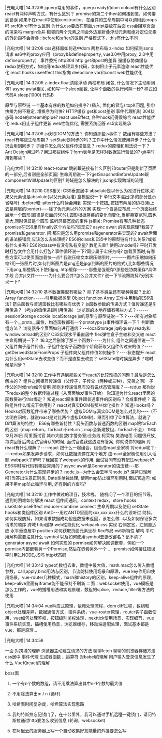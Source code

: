 |充电大喵| 14:32:09
jquery常用的事件，query.ready和dom.onload有什么区别
react有两种声明方式，有什么区别？
promise的第二个then如何接到值，如何接到错误
如果不在react中使用constructor，在组件的生命周期中可以调用到props吗
src和href有什么区别
为什么css要放在前面,script要放在后面
css会阻塞页面的渲染吗
margin合并 相邻的两个元素之间会外边距折叠浮动元素和绝对定位元素的外边距不会折叠
::before和:after的区别
严格模式下，this有什么不同

|充电大喵| 14:32:09
css选择器如何选中dom
两栏布局
z-index
如何探测jsonp请求
es6中的proxy应用（proxy&&defineproperty, vue3.0中用proxy, 2.0中用defineproperty）
事件委托
http304
http get和post的差异
强缓存协商缓存
redux使用方式，如何用redux处理异步代码，如何阻止子元素渲染
react性能优化
react hooks useeffect
this指向
deepclone
var和const
web性能优化

|充电大喵| 14:32:09
z-index
float清除浮动
两栏布局
闭包, 什么情况下主动用闭包?
async awiat相关, 如和写一个sleep函数, 让两个函数的执行间隔一秒?
样式如
代码A
sleep(1000)
代码B

原型与原型链
一个基本有序的数组如何排序? (插入, 优化的冒泡)
topK问题, 引申快排为何不稳定, 堆排序为何快?
HTTP缓存
get和post差别
事件代理机制
304状态码
node的stream的pipe?
react useEffect, 各种hook问得很综合
react性能优化
redux阻止子组件更新
web性能优化, 需要系统回答
es5实现继承

|充电大喵| 14:32:09
js获取DOM的方法？
你知道那些js事件？
数组有哪些方法？
react有哪些生命周期？
setState是同步的吗？工作中什么情况使用异步？什么情况会用到同步？
子组件怎么向父组件传递信息？
redux的原理和用法说一下？
Ant Design用过吗？用过那些组件？form表单是怎样对数据进行验证的?
git平时用到哪些？

|充电大喵| 14:32:10
react-router 跳转跟链接有什么区别?(router只是刷新了页面的一部分,后者则是全部页面)
生命周期说一下?getSnapshotBeforeUpdate跟componentWillUpdate的区别?
跨域是怎么解决的?
jsonp实现跨域的流程

|充电大喵| 14:32:10
CSS相关:
CSS垂直居中
absolute是以什么为准进行位移,如果父元素也是absolute(以父元素为准)
盒模型说一下
单行文本溢出(多的部分显示省略号)
::before和::after什么时候会用到
实现一个按钮,,按钮有两层的边框(看上去是两层的border)----除了伪元素以外的方案
实现一个自适应布局,一个页面始终展示一个圆形(直径是页面的50%),圆形根据屏幕的变化而变化,当屏幕变宽时,圆也变大,同时保证是个圆形
监听屏幕宽度的事件
js相关:
Promise有哪几种状态
promise在ES6里有finally这个方法吗?实现它?
async await 的实现原理?我答了promise和generator. 问:那它是怎么用promise和generator来实现的?
await后面的语法报错后,应该怎么去处理呢?
ES6的class和ES5中的原型链有什么关系?或者有什么关系?
ES6的class中有没有私有变量?
数组去重?
使用过node吗?
平时开发时打包文件会用什么打包?
事件循环说一下?同步属于宏任务吗?
加载页面时,有哪些方案可以使页面加载快一点?
我说压缩文本跟压缩图片,--------图片压缩如何压缩?用一张图片时,如何判断图片是png还是jpg(判断的图片的格式),比如那些情况下用png,那些情况下使用jpg,
http缓存------那些是强缓存?那些是协商缓存?具体字段
合并js文件-------为什么要合并?怎么合并文件?
说一下节流跟防抖?分别实现一下?

|充电大喵| 14:32:10
基本数据类型有哪些？
除了基本类型还有哪种类型？比如Array function------引用数据类型 Object function Array
工作中用到的ES6语法?
箭头函数与普通函数比有哪些有优势？
js函数参数的传递方式？值传递还是引用传递？（考js的值传递跟引用传递）
浏览器的本地存储有哪些方式？------sessionStorage cookie localStorage
js的原型与原型链说一下？----所有对象都有一个__proto__属性，构造函数都有一个prototype
js事件循环说一下？
判断数组方法？
浏览器多个页面如何进行通信？---localStorage
jq的query.ready和window.onload的区别?
CSS实现水平垂直居中
flex弹性盒子主轴和交叉轴
react生命周期说一下？ 16.3之后删除了那三个函数?-----为什么
组件之间通信说一下
父组件向子组件传值，子组件在钩子函数哪个阶段获取父组件传过来的值？----getDerivedStateFromProps
子组件向父组件传值如何操作？----状态提升
react为什么用setState去改变值？而不是直接去改变？
setState啥时候是异步？啥时候是同步？

|充电大喵| 14:32:10
工作中有遇到那些关于react的比较难搞的问题？最后是怎么解决的？
组件之间相互传递值（父传子，子传父（两种或三种），兄弟之间）
子传父的时候refs如何使用
那刚才传递信息有没有说状态管理库？---redux 那你说下redux的整个数据传输过程（从页面触发事件开始）
你知道为什么react里面的函数要进行this绑定？
知道react原生事件跟普通事件的区别吗？合成事件呢？
高阶组件什么情况下会用到？
react对真实DOM有那些优化操作？
知道Hooks吗？Hooks对函数组件带来了哪些优势？
虚拟DOM与真实DOM是怎么对比的----（不太明白问啥，就说react是对比两个虚拟DOM树，继而引申了Diff算法，就说了Diff算法的特性）
ES6有哪些新特性？箭头函数与普通函数的区别
map跟forEach的区别（map return，forEach不return；map会新建数组，forEach不会）
19年12月26日 阿里面试官 城市大脑(数字警务室)业务线 柯莱特 樊浩电面
问题很开放, 每次回答后向面试官确认的时候, 面试官说我这边没有答案, 你就说你的理解
对react有什么理解？----react 跟什么一起组合，组合成react全家桶
对redux呢？----redux如果发异步请求，如何让数据流停在某个地方
由react全家桶使用引入话题:wabpack了解吗？我回答了webpack的作用, 面试官问有没有配过webpack?
ES6平时写代码有哪些常用的？async await是Generator的语法糖---那Generator为什么实现异步的？
node.js--为什么会去学习node.js?
深拷贝理解吗?当答出注意正则类, Date类单独处理, 使用map防止循环引用时,面试官追问: 如果不用map防止循环引用, 还有别的方案吗?

|充电大喵| 14:32:10
 工作中做过的项目，技术栈。
随机问了一个项目的细节等，遇到的困难如何解决
react 组件间通讯，context
redux，store
hooks  useState,useEffect 
reducer-combine  connect
生命周期以及使用
setState
hooks和类组件区别
AntD---用过ANTD里面的xxx,xxx,xxx什么的没听过
防抖，如何实现防抖，如果请求数据成功但是数据未返回，该怎么做...以及如何保证多次请求的顺序
跨域
http缓存
web性能优化
webpack
css 实现 右侧定宽，左侧自适应
水平垂直居中
position
如何获取页面元素坐标
flex布局
es6新特性
解构  平时用解构需要注意什么
symbol   以及如何使用symbol去更改键名？记不清了
generator
async await 如何实现的
pormise如何解决回调嵌套，例如一个pormise内部嵌套另一个Pormise,然后在嵌套另外一个.....
promise如何接住错误
平时用过NODE,JS吗
http状态码

|充电大喵| 14:33:42
typeof,数组去重，数组中最大值，math.max怎么传入数组参数，call,apply,bind用法与区别，节流防抖使用场景和原理，vue key作用和使用场景，vue-router几种模式，hash和history的区别，keep-alive组件的原理，keep-alive里面有iframe能不能保持不刷新  二面：websocket使用，vue模板是怎么工作的，vue的插槽用法和实现原理，数组的splice，reduce,filter等方法的使用

|充电大喵| 14:34:04
vue响应式原理，依赖处理流程，dom diff过程，数组和object处理差异，数据通信方式，插件系统，vue-router原理，router钩子函数使用，vue如何处理鉴权，按钮级别鉴权处理，nexttick使用场景，实现细节，vue事件系统实现，插槽使用场景，浏览器缓存，移动端适配处理，面试基本都是vue，都是原理…

|充电大喵| 14:34:59

一面
对跨域的理解
浏览器主动建立请求的方法
聊聊fetch
聊聊的浏览器存储方法
css居中
事件代理
生成器函数
...运算符
对babel的理解
用户输入登录信息发生了什么
Vue和react的理解

boss面
1. 一个有n个数的数组，请不用乘法算出其中n-1个数的最大值

2. 不用除法算出m / n (循环)

3. 哈希表时间复杂度，哈希算法实现思路 

4. 我的特斯拉忘记锁门了，在十公里外，我可以通过手机远程一键锁门，请问特斯拉通过http要怎么收到信息 (轮询，websocket)

5. 在阿里云的服务器上写一个自动收集好友能量的外挂要怎么写

